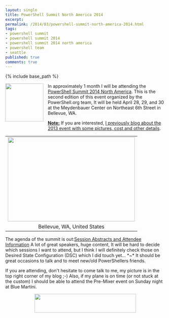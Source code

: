 ```yaml
---
layout: single
title: PowerShell Summit North America 2014
excerpt: 
permalink: /2014/03/powershell-summit-north-america-2014.html
tags: 
- powershell summit
- powershell summit 2014
- powershell summit 2014 north america
- powershell team
- seattle
published: true
comments: true
---
```

{% include base_path %}

<div class="separator" style="clear: both; text-align: center;"><a href="http://3.bp.blogspot.com/-LEhb4jenXRs/Ux_ChCYpESI/AAAAAAABjmQ/SKRk6L1L-yQ/s1600/2014-03-11+6-43-32+PM.jpg" imageanchor="1" style="clear: left; float: left; margin-bottom: 1em; margin-right: 1em;"><img border="0" src="http://3.bp.blogspot.com/-LEhb4jenXRs/Ux_ChCYpESI/AAAAAAABjmQ/SKRk6L1L-yQ/s1600/2014-03-11+6-43-32+PM.jpg" height="120" width="120" /></a></div>In approximately 1 month I will be attending the <a href="http://powershell.org/wp/community-events/summit/powershell-summit-north-america/" target="_blank">PowerShell Summit 2014 North America</a>. This is the second edition of this event organized by the PowerShell.org team, It will be held April 28, 29, and 30 at the Meydenbauer Center on Northeast 6th Street in Bellevue, WA.

<b><u>Note:</u></b> If you are interested, <a href="{{ site.url }}/2014/03/powershell-summit-north-america-2013.html" target="_blank">I previously blog about the 2013 event with some pictures, cost and other details</a>.

<table align="center" cellpadding="0" cellspacing="0" class="tr-caption-container" style="margin-left: auto; margin-right: auto; text-align: center;"><tbody><tr><td style="text-align: center;"><a href="{{ site.url }}/images/2014/20140315_PowerShell_Summit_North_America_2014/bv9__990140311__-640x427.jpeg" imageanchor="1" style="margin-left: auto; margin-right: auto;"><img border="0" src="{{ site.url }}/images/2014/20140315_PowerShell_Summit_North_America_2014/bv9__990140311__-640x427.jpeg" height="266" width="400" /></a></td></tr><tr><td class="tr-caption" style="text-align: center;">Bellevue, WA, United States</td></tr></tbody></table>
The agenda of the summit is out:<a href="http://powershell.org/files/2014_NA_Summit_Agenda.pdf" target="_blank">Session Abstracts and Attendee Information</a>
A lot of great speakers, huge content, It will be hard to decide which sessions I want to attend, but I think I will definitely check those on Desired State Configuration (DSC) which I did touch yet... *~*
It should be great occasions to talk and to meet new/old PowerShellers friends.

If you are attending, don't hesitate to come talk to me, my picture is in the top right corner of my blog ;-)
Also, if my plane is on time (or not stuck at the custom) I should be able to attend the Pre-Mixer event on Sunday night at Blue Martini.

<div class="separator" style="clear: both; text-align: center;"><a href="{{ site.url }}/images/2014/20140315_PowerShell_Summit_North_America_2014/Summit-Horiz-Logo-Color__296729634__-700x130.png" imageanchor="1" style="margin-left: 1em; margin-right: 1em;"><img border="0" src="{{ site.url }}/images/2014/20140315_PowerShell_Summit_North_America_2014/Summit-Horiz-Logo-Color__296729634__-700x130.png" height="59" width="320" /></a></div>